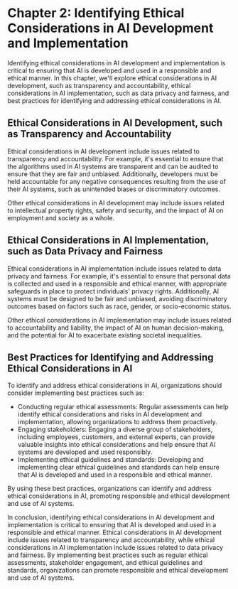 Chapter 2: Identifying Ethical Considerations in AI Development and Implementation
==================================================================================

Identifying ethical considerations in AI development and implementation is critical to ensuring that AI is developed and used in a responsible and ethical manner. In this chapter, we'll explore ethical considerations in AI development, such as transparency and accountability, ethical considerations in AI implementation, such as data privacy and fairness, and best practices for identifying and addressing ethical considerations in AI.

Ethical Considerations in AI Development, such as Transparency and Accountability
---------------------------------------------------------------------------------

Ethical considerations in AI development include issues related to transparency and accountability. For example, it's essential to ensure that the algorithms used in AI systems are transparent and can be audited to ensure that they are fair and unbiased. Additionally, developers must be held accountable for any negative consequences resulting from the use of their AI systems, such as unintended biases or discriminatory outcomes.

Other ethical considerations in AI development may include issues related to intellectual property rights, safety and security, and the impact of AI on employment and society as a whole.

Ethical Considerations in AI Implementation, such as Data Privacy and Fairness
------------------------------------------------------------------------------

Ethical considerations in AI implementation include issues related to data privacy and fairness. For example, it's essential to ensure that personal data is collected and used in a responsible and ethical manner, with appropriate safeguards in place to protect individuals' privacy rights. Additionally, AI systems must be designed to be fair and unbiased, avoiding discriminatory outcomes based on factors such as race, gender, or socio-economic status.

Other ethical considerations in AI implementation may include issues related to accountability and liability, the impact of AI on human decision-making, and the potential for AI to exacerbate existing societal inequalities.

Best Practices for Identifying and Addressing Ethical Considerations in AI
--------------------------------------------------------------------------

To identify and address ethical considerations in AI, organizations should consider implementing best practices such as:

* Conducting regular ethical assessments: Regular assessments can help identify ethical considerations and risks in AI development and implementation, allowing organizations to address them proactively.
* Engaging stakeholders: Engaging a diverse group of stakeholders, including employees, customers, and external experts, can provide valuable insights into ethical considerations and help ensure that AI systems are developed and used responsibly.
* Implementing ethical guidelines and standards: Developing and implementing clear ethical guidelines and standards can help ensure that AI is developed and used in a responsible and ethical manner.

By using these best practices, organizations can identify and address ethical considerations in AI, promoting responsible and ethical development and use of AI systems.

In conclusion, identifying ethical considerations in AI development and implementation is critical to ensuring that AI is developed and used in a responsible and ethical manner. Ethical considerations in AI development include issues related to transparency and accountability, while ethical considerations in AI implementation include issues related to data privacy and fairness. By implementing best practices such as regular ethical assessments, stakeholder engagement, and ethical guidelines and standards, organizations can promote responsible and ethical development and use of AI systems.
